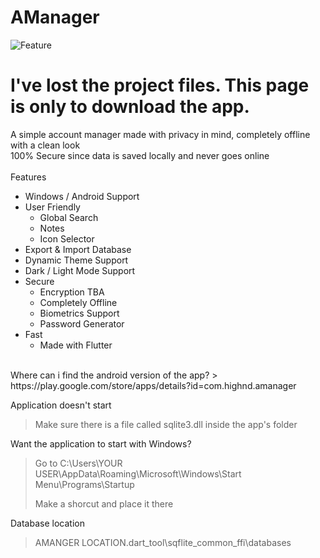 # AManager

![Feature](https://user-images.githubusercontent.com/105395630/173237712-1a175100-dcc8-4bf1-9286-4adadc0732f2.jpg)

# I've lost the project files. This page is only to download the app.

A simple account manager made with privacy in mind, completely offline with a clean look
<br>
100% Secure since data is saved locally and never goes online
<br>
<br>
Features
- Windows / Android Support
- User Friendly
  - Global Search
  - Notes
  - Icon Selector
- Export & Import Database
- Dynamic Theme Support
- Dark / Light Mode Support
- Secure
  - Encryption TBA
  - Completely Offline
  - Biometrics Support
  - Password Generator
- Fast
  - Made with Flutter
<br>
Where can i find the android version of the app?
> https://play.google.com/store/apps/details?id=com.highnd.amanager

Application doesn't start
> Make sure there is a file called sqlite3.dll inside the app's folder

Want the application to start with Windows?
> Go to C:\Users\YOUR USER\AppData\Roaming\Microsoft\Windows\Start Menu\Programs\Startup
> 
> Make a shorcut and place it there

Database location
> AMANGER LOCATION\.dart_tool\sqflite_common_ffi\databases
